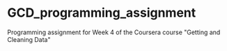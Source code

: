 # GCD_programming_assignment
Programming assignment for Week 4 of the Coursera course "Getting and Cleaning Data"

